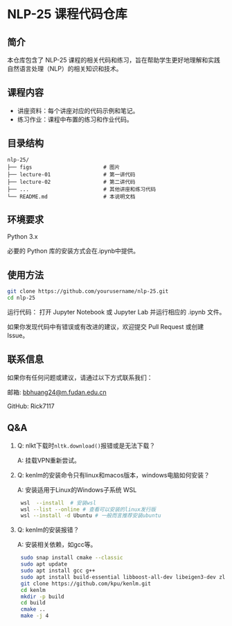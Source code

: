 # NLP-25 课程代码仓库
## 简介
本仓库包含了 NLP-25 课程的相关代码和练习，旨在帮助学生更好地理解和实践自然语言处理（NLP）的相关知识和技术。

## 课程内容
- 讲座资料：每个讲座对应的代码示例和笔记。
- 练习作业：课程中布置的练习和作业代码。

## 目录结构

```
nlp-25/
├── figs                       # 图片
├── lecture-01                 # 第一讲代码
├── lecture-02                 # 第二讲代码
├── ...                        # 其他讲座和练习代码
└── README.md                  # 本说明文档
```

## 环境要求
Python 3.x

必要的 Python 库的安装方式会在.ipynb中提供。

## 使用方法

```bash
git clone https://github.com/yourusername/nlp-25.git
cd nlp-25
```

运行代码： 打开 Jupyter Notebook 或 Jupyter Lab 并运行相应的 .ipynb 文件。

如果你发现代码中有错误或有改进的建议，欢迎提交 Pull Request 或创建 Issue。

## 联系信息
如果你有任何问题或建议，请通过以下方式联系我们：

邮箱: bbhuang24@m.fudan.edu.cn

GitHub: Rick7117

## Q&A

1. Q: nlkt下载时``nltk.download()``报错或是无法下载？

   A: 挂载VPN重新尝试。
2. Q: kenlm的安装命令只有linux和macos版本，windows电脑如何安装？

   A: 安装适用于Linux的Windows子系统 WSL

   ```bash 
    wsl  --install  # 安装wsl
    wsl --list --online # 查看可以安装的linux发行版
    wsl --install -d Ubuntu # 一般而言推荐安装ubuntu
   ```

3. Q: kenlm的安装报错？

   A: 安装相关依赖，如gcc等。

   ```bash
    sudo snap install cmake --classic
    sudo apt update
    sudo apt install gcc g++
    sudo apt install build-essential libboost-all-dev libeigen3-dev zlib1g-dev libbz2-dev
    git clone https://github.com/kpu/kenlm.git
    cd kenlm
    mkdir -p build
    cd build
    cmake ..
    make -j 4
   ```

